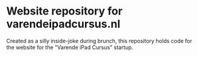 # Website repository for varendeipadcursus.nl

Created as a silly inside-joke during brunch, this repository holds code for the website for the "Varende iPad Cursus" startup.
